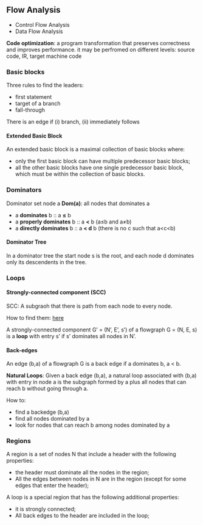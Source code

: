 ## Flow Analysis
 - Control Flow Analysis
 - Data Flow Analysis
 
__Code optimization__: a program transformation that preserves correctness and improves performance.
it may be perfromed on different levels: source code, IR, target machine code



### Basic blocks
Three rules to find the leaders:
  - first statement
  - target of a branch
  - fall-through
  
There is an edge if (i) branch, (ii) immediately follows

#### Extended Basic Block
An extended basic block is a maximal collection of basic blocks where:

- only the first basic block can have multiple predecessor basic blocks;
- all the other basic blocks have one single predecessor basic block, which must be within the collection of basic blocks.




### Dominators

Dominator set node a **Dom(a)**: all nodes that dominates a

- a **dominates** b :: a **&#8804;** b
- a **properly dominates** b :: a **<** b (a&#8804;b and a&#8800;b)
- a **directly dominates** b :: a **< d** b (there is no c such that a<c<b)

#### Dominator Tree
In a dominator tree the start node s is the root, and each
node d dominates only its descendents in the tree.



### Loops

#### Strongly-connected component (SCC)
SCC: A subgraoh that there is path from each node to every node.

How to find them: [here](https://www.youtube.com/watch?v=ju9Yk7OOEb8)

A strongly-connected component G’ = (N’, E’, s’) of a flowgraph G = (N, E, s) is a 
**loop** with entry s’ if s’ dominates all nodes in N’.

#### Back-edges

An edge (b,a) of a flowgraph G is a back edge if a dominates b, a < b.

**Natural Loops**: Given a back edge (b,a), a natural loop associated with (b,a) 
with entry in node a is the subgraph formed by a plus all nodes that can reach b without going through a.

How to:
 - find a backedge (b,a)
 - find all nodes dominated by a
 - look for nodes that can reach b among nodes dominated by a



### Regions
A region is a set of nodes N that include a header with the following properties:
 - the header must dominate all the nodes in the region;
 - All the edges between nodes in N are in the region (except for some edges that enter the header);

A loop is a special region that has the following additional properties:
 - it is strongly connected;
 - All back edges to the header are included in the loop;

